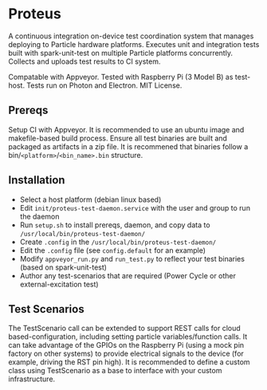 # Proteus
A continuous integration on-device test coordination system that manages deploying to Particle hardware platforms.
Executes unit and integration tests built with spark-unit-test on multiple Particle platforms concurrently.
Collects and uploads test results to CI system.

Compatable with Appveyor. Tested with Raspberry Pi (3 Model B) as test-host.
Tests run on Photon and Electron.
MIT License.

## Prereqs
Setup CI with Appveyor. It is recommended to use an ubuntu image and makefile-based build process.
Ensure all test binaries are built and packaged as artifacts in a zip file.
It is recommened that binaries follow a bin/`<platform>`/`<bin_name>.bin` structure.

## Installation
- Select a host platform (debian linux based)
- Edit `init/proteus-test-daemon.service` with the user and group to run the daemon
- Run `setup.sh` to install prereqs, daemon, and copy data to `/usr/local/bin/proteus-test-daemon/`
- Create `.config` in the `/usr/local/bin/proteus-test-daemon/`
- Edit the `.config` file (see `config.default` for an example)
- Modify `appveyor_run.py` and `run_test.py` to reflect your test binaries (based on spark-unit-test)
- Author any test-scenarios that are required (Power Cycle or other external-excitation test)

## Test Scenarios
The TestScenario call can be extended to support REST calls for cloud based-configuration, including setting particle variables/function calls. It can take advantage of the GPIOs on the Raspberry Pi (using a mock pin factory on other systems) to provide electrical signals to the device (for example, driving the RST pin high). It is recommended to define a custom class using TestScenario as a base to interface with your custom infrastructure.
